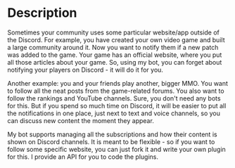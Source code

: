 # Description
Sometimes your community uses some particular website/app outside
of the Discord. For example, you have created your own video game and
built a large community around it. Now you want to notify them if a new patch
was added to the game. Your game has an official website, where you
put all those articles about your game. So, using my bot, you can
forget about notifying your players on Discord - it will do it for you.

Another example: you and your friends play another, bigger MMO.
You want to follow all the neat posts from the game-related forums.
You also want to follow the rankings and YouTube channels.
Sure, you don't need any bots for this. But if you spend so much time on
Discord, it will be easier to put all the notifications in one place,
just next to text and voice channels, so you can discuss new content
the moment they appear.

My bot supports managing all the subscriptions and how their
content is shown on Discord channels. It is meant to be flexible -
so if you want to follow some specific website, you can just fork it
and write your own plugin for this. I provide an API for you to code
the plugins.